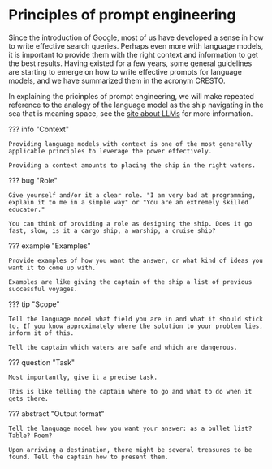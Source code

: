 # Principles of prompt engineering

Since the introduction of Google, most of us have developed a sense in how to write effective search queries. 
Perhaps even more with language models, it is important to provide them with the right context and information to get the best results.
Having existed for a few years, some general guidelines are starting to emerge on how to write effective prompts for language models, and we have summarized them in the acronym CRESTO.

In explaining the pricinples of prompt engineering, we will make repeated reference to the analogy of the language model as the ship navigating in the sea that is meaning space, see the [site about LLMs](/llms) for more information.

??? info "Context"

    Providing language models with context is one of the most generally applicable principles to leverage the power effectively. 

    Providing a context amounts to placing the ship in the right waters. 

??? bug "Role"

    Give yourself and/or it a clear role. "I am very bad at programming, explain it to me in a simple way" or "You are an extremely skilled educator."

    You can think of providing a role as designing the ship. Does it go fast, slow, is it a cargo ship, a warship, a cruise ship?

??? example "Examples"  

    Provide examples of how you want the answer, or what kind of ideas you want it to come up with.

    Examples are like giving the captain of the ship a list of previous successful voyages.

??? tip "Scope" 

    Tell the language model what field you are in and what it should stick to. If you know approximately where the solution to your problem lies, inform it of this.

    Tell the captain which waters are safe and which are dangerous.

??? question "Task"

    Most importantly, give it a precise task.

    This is like telling the captain where to go and what to do when it gets there.

??? abstract "Output format"

    Tell the language model how you want your answer: as a bullet list? Table? Poem?

    Upon arriving a destination, there might be several treasures to be found. Tell the captain how to present them.

